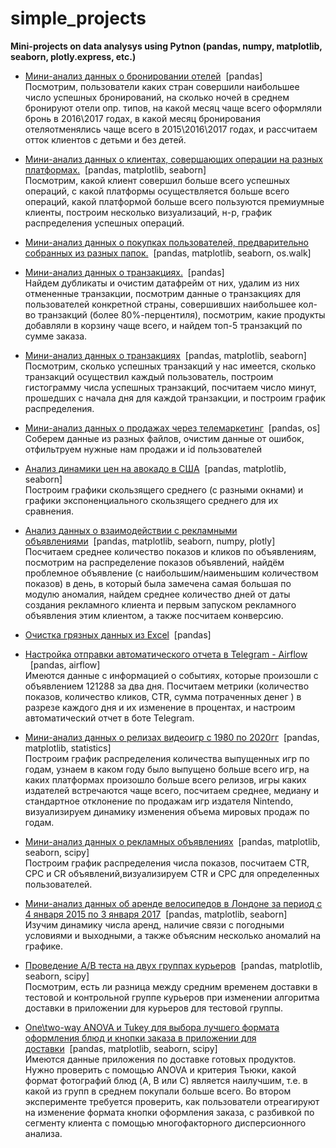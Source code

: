 # simple_projects
**Mini-projects on data analysys using Pytnon (pandas, numpy, matplotlib, seaborn, plotly.express, etc.)**

- [Мини-анализ данных о бронировании отелей](https://nbviewer.jupyter.org/github/kandydaria/simple_projects/blob/main/Miniproject_2.ipynb)&nbsp;&nbsp;[pandas]<br>
Посмотрим, пользователи каких стран совершили наибольшее число успешных бронирований, на сколько ночей в среднем бронируют отели опр. типов, на какой месяц чаще всего оформляли бронь в 2016\2017 годах, в какой месяц бронирования отеляотменялись чаще всего в 2015\2016\2017 годах, и рассчитаем отток клиентов с детьми и без детей.

- [Мини-анализ данных о клиентах, совершающих операции на разных платформах.](https://nbviewer.jupyter.org/github/kandydaria/simple_projects/blob/main/Miniproject_3.ipynb)&nbsp;&nbsp;[pandas, matplotlib, seaborn]<br>Посмотрим, какой клиент совершил больше всего успешных операций, с какой платформы осуществляется больше всего операций, какой платформой больше всего пользуются премиумные клиенты, построим несколько визуализаций, н-р, график распределения успешных операций.

- [Мини-анализ данных о покупках пользователей, предварительно собранных из разных папок.](https://nbviewer.jupyter.org/github/kandydaria/simple_projects/blob/main/Miniproject_4.ipynb)&nbsp;&nbsp;[pandas, matplotlib, seaborn, os.walk]<br>
-  [Мини-анализ данных о транзакциях.](https://nbviewer.jupyter.org/github/kandydaria/simple_projects/blob/main/Homework_5.ipynb)&nbsp;&nbsp;[pandas]<br>Найдем дубликаты и очистим датафрейм от них, удалим из них отмененные транзакции, посмотрим данные о транзакциях для пользователей конкретной страны, совершивших наибольшее кол-во транзакций (более 80%-перцентиля), посмотрим, какие продукты добавляли в корзину чаще всего, и найдем топ-5 транзакций по сумме заказа.

- [Мини-анализ данных о транзакциях](https://nbviewer.jupyter.org/github/kandydaria/simple_projects/blob/main/Miniproject_5.ipynb)&nbsp;&nbsp;[pandas, matplotlib, seaborn]<br>Посмотрим, сколько успешных транзакций у нас имеется, сколько транзакций осуществил каждый пользователь, построим гистограмму числа успешных транзакций, посчитаем число минут, прошедших с начала дня для каждой транзакции, и построим график распределения.

- [Мини-анализ данных о продажах через телемаркетинг](https://nbviewer.jupyter.org/github/kandydaria/simple_projects/blob/main/Miniproject_5_subsid.ipynb)&nbsp;&nbsp;[pandas, os]<br>Соберем данные из разных файлов, очистим данные от ошибок, отфильтруем нужные нам продажи и id пользователей

- [Анализ динамики цен на авокадо в США](https://nbviewer.jupyter.org/github/kandydaria/simple_projects/blob/main/Homework_6.ipynb)&nbsp;&nbsp;[pandas, matplotlib, seaborn]<br> Построим графики скользящего среднего (с разными окнами) и графики экспоненциального скользящего среднего для их сравнения.

- [Анализ данных о взаимодействии с рекламными объявлениями](https://nbviewer.jupyter.org/github/kandydaria/simple_projects/blob/main/Miniproject_6.ipynb)&nbsp;&nbsp;[pandas, matplotlib, seaborn, numpy, plotly]<br> Посчитаем среднее количество показов и кликов по объявлениям, посмотрим на распределение показов объявлений, найдём проблемное объявление (с наибольшим/наименьшим количеством показов) в день, в который была замечена самая большая по модулю аномалия, найдем среднее количество дней от даты создания
рекламного клиента и первым запуском рекламного объявления этим клиентом, а также посчитаем конверсию.

- [Очистка грязных данных из Excel](https://nbviewer.jupyter.org/github/kandydaria/simple_projects/blob/main/Miniproject_8_add.ipynb)&nbsp;&nbsp;[pandas]<br>

- [Настройка отправки автоматического отчета в Telegram - Airflow ](https://nbviewer.jupyter.org/github/kandydaria/simple_projects/blob/main/Miniproject_16_for_airflow.ipynb)&nbsp;&nbsp;[pandas, airflow]<br>Имеются данные с информацией о событиях, которые произошли с объявлением 121288 за два дня. Посчитаем метрики (количество показов, количество кликов, CTR, сумма потраченных денег ) в разрезе каждого дня и их изменение в процентах, и настроим автоматический отчет в боте Telegram.

- [Мини-анализ данных о релизах видеоигр с 1980 по 2020гг](https://nbviewer.jupyter.org/github/kandydaria/simple_projects/blob/main/Miniproject_33.ipynb)&nbsp;&nbsp;[pandas, matplotlib, statistics]<br> Построим график распределения количества выпущенных игр по годам, узнаем в каком году было выпущено больше всего игр, на каких платформах произошло больше всего релизов, игры каких издателей встречаются чаще всего, посчитаем среднее, медиану и стандартное отклонение по продажам игр издателя Nintendo, визуализируем динамику изменения объема мировых продаж по годам.

- [Мини-анализ данных о рекламных объявлениях](https://nbviewer.jupyter.org/github/kandydaria/simple_projects/blob/main/Miniproject_34.ipynb)&nbsp;&nbsp;[pandas, matplotlib, seaborn, scipy]<br>Построим график распределения числа показов, посчитаем СTR, CPC и CR объявлений,визуализируем CTR и СPC для определенных пользователей.


- [Мини-анализ данных об аренде велосипедов в Лондоне за период с 4 января 2015 по 3 января 2017](https://nbviewer.jupyter.org/github/kandydaria/simple_projects/blob/main/Miniproject_35.ipynb)&nbsp;&nbsp;[pandas, matplotlib, seaborn]<br>Изучим динамику числа аренд, наличие связи с погодными условиями и выходными, а также объясним несколько аномалий на графике.

- [Проведение А/B теста на двух группах курьеров](https://nbviewer.jupyter.org/github/kandydaria/simple_projects/blob/main/Miniproject_36.ipynb)&nbsp;&nbsp;[pandas, matplotlib, seaborn, scipy]<br>Посмотрим, есть ли разница между средним временем доставки в тестовой и контрольной группе курьеров при изменении алгоритма доставки в приложении для курьеров для тестовой группы.

- [One\two-way ANOVA и Tukey для выбора лучшего формата оформления блюд и кнопки заказа в приложении для доставки]()&nbsp;&nbsp;[pandas, matplotlib, seaborn, scipy]<br>Имеются данные приложения по доставке готовых продуктов. Нужно проверить с помощью ANOVA и критерия Тьюки, какой формат фотографий блюд (A, B или C) является наилучшим, т.е. в какой из групп в среднем покупали больше всего. Во втором эксперименте требуется проверить, как пользователи отреагируют на изменение формата кнопки оформления заказа, с разбивкой по сегменту клиента с помощью многофакторного дисперсионного анализа.
